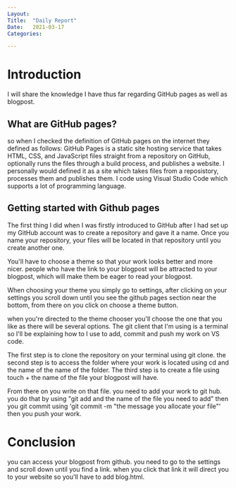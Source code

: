 ```yaml
---
Layout:
Title:	"Daily Report"
Date:	2021-03-17
Categories:

---
```


# Introduction

I will share the knowledge I have thus far regarding GitHub pages as well as blogpost.

## What are GitHub pages?

so when I checked the definition of GitHub pages on the internet they 
defined as follows: GitHub Pages is a static site hosting service that takes HTML, CSS, and JavaScript files straight from a repository on GitHub, optionally runs the files through a build process, and publishes a website.
I personally would defined it as a site which takes files from a reposistory, processes them and publishes them.
I code using Visual Studio Code which supports a lot of programming language.

## Getting started with Github pages

The first thing I did when I was firstly introduced to GitHub after I had set up my
GitHub account was to create a repository and gave it a name.
Once you name your repository, your files will be located in that repository until
you create another one.

You'll have to choose a theme so that your work looks better and more nicer.
people who have the link to your blogpost will be attracted to your blogpost,
which will make them be eager to read your blogpost.

When choosing your theme you simply go to settings, after clicking on your settings
you scroll down until you see the github pages section near the bottom, from there on
you click on choose a theme button.

when you're directed to the theme chooser you'll choose the one that you like as there
will be several options.
The git client that I'm using is a terminal so I'll be explaining how to I use to add,
commit and push my work on VS code.

The first step is to clone the repository on your terminal using git clone.
the second step is to access the folder where your work is located using cd
and the name of the name of the folder.
The third step is to create a file using touch + the name of the file your
blogpost will have.

From there on you write on that file. you need to add your work to git hub.
you do that by using "git add and the name of the file you need to add"
then you git commit using 'git commit -m "the message you allocate your file"' 
then you push your work.

# Conclusion

you can access your blogpost from github.
you need to go to the settings and scroll down until you find a link.
when you click that link it will direct you to your website so you'll have to add blog.html.
